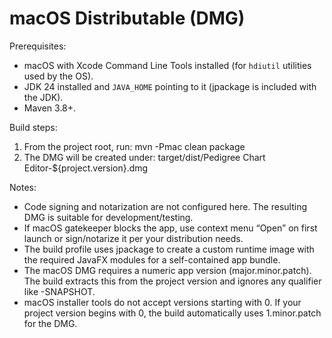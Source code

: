 # macOS Distributable (DMG)

Prerequisites:
- macOS with Xcode Command Line Tools installed (for `hdiutil` utilities used by the OS).
- JDK 24 installed and `JAVA_HOME` pointing to it (jpackage is included with the JDK).
- Maven 3.8+.

Build steps:
1. From the project root, run:
   mvn -Pmac clean package
2. The DMG will be created under:
   target/dist/Pedigree Chart Editor-${project.version}.dmg

Notes:
- Code signing and notarization are not configured here. The resulting DMG is suitable for development/testing.
- If macOS gatekeeper blocks the app, use context menu “Open” on first launch or sign/notarize it per your distribution needs.
- The build profile uses jpackage to create a custom runtime image with the required JavaFX modules for a self-contained app bundle.
- The macOS DMG requires a numeric app version (major.minor.patch). The build extracts this from the project version and ignores any qualifier like -SNAPSHOT.
- macOS installer tools do not accept versions starting with 0. If your project version begins with 0, the build automatically uses 1.minor.patch for the DMG.
